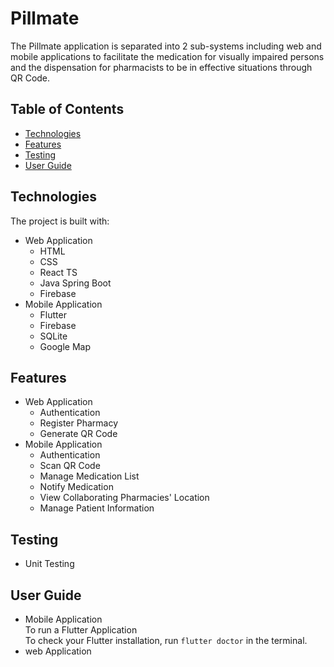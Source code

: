 # Pillmate
The Pillmate application is separated into 2 sub-systems including web and mobile applications to facilitate the medication for visually impaired persons and the dispensation for pharmacists to be in effective situations through QR Code.
## Table of Contents
* [Technologies](#technologies)
* [Features](#features)
* [Testing](#testing)
* [User Guide](#testing)
## Technologies
The project is built with:
- Web Application
  - HTML
  - CSS
  - React TS
  - Java Spring Boot
  - Firebase
- Mobile Application
  - Flutter
  - Firebase
  - SQLite
  - Google Map
## Features
- Web Application
  - Authentication 
  - Register Pharmacy
  - Generate QR Code
- Mobile Application
  - Authentication
  - Scan QR Code
  - Manage Medication List
  - Notify Medication
  - View Collaborating Pharmacies' Location
  - Manage Patient Information
## Testing
- Unit Testing
## User Guide
- Mobile Application<br>
  To run a Flutter Application<br>
  To check your Flutter installation, run `flutter doctor` in the terminal.
- web Application


